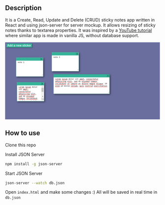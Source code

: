 ## Description

It is a Create, Read, Update and Delete (CRUD) sticky notes app written in React and using json-server for server mockup. It allows resizing of sticky notes thanks to textarea properties. It was inspired by a [YouTube tutorial](https://www.youtube.com/watch?v=dMQIVfY9hXc) where similar app is made in vanilla JS, without database support.

![screenshot](images/preview.png)

## How to use

Clone this repo

Install JSON Server 

```bash
npm install -g json-server
```

Start JSON Server

```bash
json-server --watch db.json
```
Open `index.html` and make some changes :) All will be saved in real time in `db.json`
